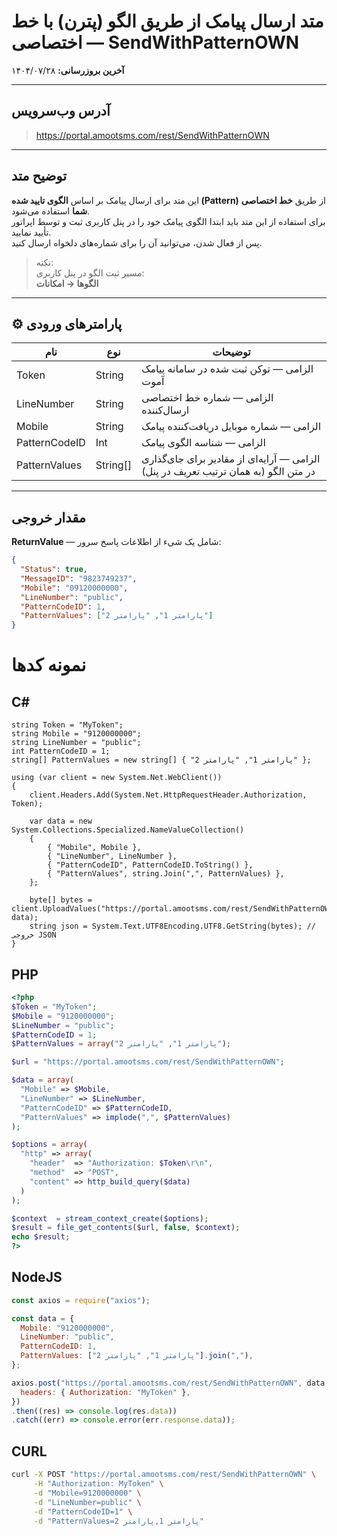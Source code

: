 #  متد ارسال پیامک از طریق الگو (پترن) با خط اختصاصی — SendWithPatternOWN

**آخرین بروزرسانی:** ۱۴۰۴/۰۷/۲۸ 

---

##  آدرس وب‌سرویس  
>https://portal.amootsms.com/rest/SendWithPatternOWN


---

##  توضیح متد  
این متد برای ارسال پیامک بر اساس **الگوی تایید شده (Pattern)** از طریق **خط اختصاصی شما** استفاده می‌شود.  
برای استفاده از این متد باید ابتدا الگوی پیامک خود را در پنل کاربری ثبت و توسط اپراتور تأیید نمایید.  
پس از فعال شدن، می‌توانید آن را برای شماره‌های دلخواه ارسال کنید.

>  نکته:  
> مسیر ثبت الگو در پنل کاربری:  
> **الگوها → امکانات**

---

## ⚙️ پارامترهای ورودی  

| نام | نوع | توضیحات |
| --- | --- | --- |
| Token | String | الزامی — توکن ثبت شده در سامانه پیامک آموت |
| LineNumber | String | الزامی — شماره خط اختصاصی ارسال‌کننده |
| Mobile | String | الزامی — شماره موبایل دریافت‌کننده پیامک |
| PatternCodeID | Int | الزامی — شناسه الگوی پیامک |
| PatternValues | String[] | الزامی — آرایه‌ای از مقادیر برای جای‌گذاری در متن الگو (به همان ترتیب تعریف در پنل) |

---

##  مقدار خروجی  

**ReturnValue** — شامل یک شیء از اطلاعات پاسخ سرور:  

```json
{
  "Status": true,
  "MessageID": "9823749237",
  "Mobile": "09120000000",
  "LineNumber": "public",
  "PatternCodeID": 1,
  "PatternValues": ["پارامتر 1", "پارامتر 2"]
}
```

# نمونه کدها
## C#
```CSHARP
string Token = "MyToken";
string Mobile = "9120000000";
string LineNumber = "public";
int PatternCodeID = 1;
string[] PatternValues = new string[] { "پارامتر 1", "پارامتر 2" };

using (var client = new System.Net.WebClient())
{
    client.Headers.Add(System.Net.HttpRequestHeader.Authorization, Token);

    var data = new System.Collections.Specialized.NameValueCollection()
    {
        { "Mobile", Mobile },
        { "LineNumber", LineNumber },
        { "PatternCodeID", PatternCodeID.ToString() },
        { "PatternValues", string.Join(",", PatternValues) },
    };

    byte[] bytes = client.UploadValues("https://portal.amootsms.com/rest/SendWithPatternOWN", data);
    string json = System.Text.UTF8Encoding.UTF8.GetString(bytes); // خروجی JSON
}

```

## PHP
```PHP 
<?php
$Token = "MyToken";
$Mobile = "9120000000";
$LineNumber = "public";
$PatternCodeID = 1;
$PatternValues = array("پارامتر 1", "پارامتر 2");

$url = "https://portal.amootsms.com/rest/SendWithPatternOWN";

$data = array(
  "Mobile" => $Mobile,
  "LineNumber" => $LineNumber,
  "PatternCodeID" => $PatternCodeID,
  "PatternValues" => implode(",", $PatternValues)
);

$options = array(
  "http" => array(
    "header"  => "Authorization: $Token\r\n",
    "method"  => "POST",
    "content" => http_build_query($data)
  )
);

$context  = stream_context_create($options);
$result = file_get_contents($url, false, $context);
echo $result;
?>
```

## NodeJS

```JAVASCRIPT
const axios = require("axios");

const data = {
  Mobile: "9120000000",
  LineNumber: "public",
  PatternCodeID: 1,
  PatternValues: ["پارامتر 1", "پارامتر 2"].join(","),
};

axios.post("https://portal.amootsms.com/rest/SendWithPatternOWN", data, {
  headers: { Authorization: "MyToken" },
})
.then((res) => console.log(res.data))
.catch((err) => console.error(err.response.data));
```

##  CURL
```bash
curl -X POST "https://portal.amootsms.com/rest/SendWithPatternOWN" \
     -H "Authorization: MyToken" \
     -d "Mobile=9120000000" \
     -d "LineNumber=public" \
     -d "PatternCodeID=1" \
     -d "PatternValues=پارامتر 1,پارامتر 2"
```